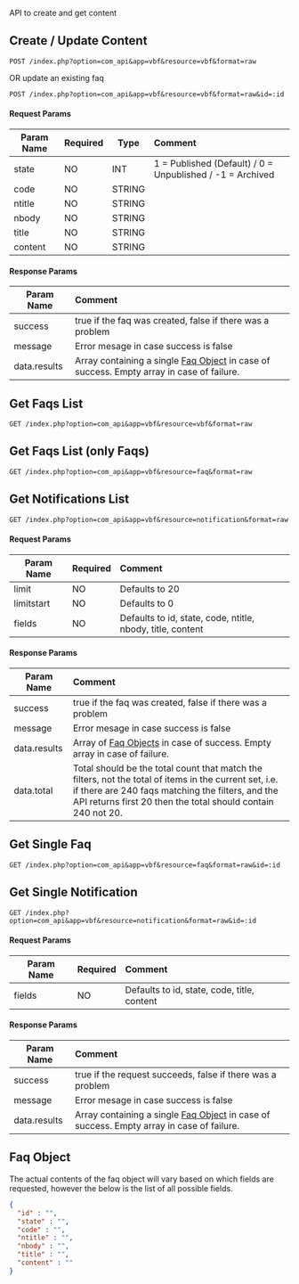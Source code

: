 API to create and get content

## Create / Update Content

```http
POST /index.php?option=com_api&app=vbf&resource=vbf&format=raw
```
OR update an existing faq
```http
POST /index.php?option=com_api&app=vbf&resource=vbf&format=raw&id=:id
```

#### Request Params

| Param Name | Required | Type | Comment  |
| ---------- | -------- | ------- | :---- |
| state    | NO      | INT | 1 = Published (Default) / 0 = Unpublished / -1 = Archived |
| code    | NO      | STRING |        |
| ntitle     | NO      | STRING |        |
| nbody      | NO      | STRING |         |
| title      | NO      | STRING |         |
| content      | NO      | STRING |         |

#### Response Params

| Param Name | Comment |
| ---------- | :------ |
| success | true if the faq was created, false if there was a problem |
| message | Error mesage in case success is false |
| data.results | Array containing a single [Faq Object](#faq-object) in case of success. Empty array in case of failure. |

## Get Faqs List
```http
GET /index.php?option=com_api&app=vbf&resource=vbf&format=raw
```
## Get Faqs List (only Faqs)
```http
GET /index.php?option=com_api&app=vbf&resource=faq&format=raw
```
## Get Notifications List
```http
GET /index.php?option=com_api&app=vbf&resource=notification&format=raw
```
#### Request Params

| Param Name | Required | Comment |
| ---------- | -------- | :------ |
| limit         | NO       | Defaults to 20        | 
| limitstart      | NO      | Defaults to 0        |
| fields         | NO       | Defaults to id, state, code, ntitle, nbody, title, content | 


#### Response Params

| Param Name | Comment |
| ---------- | :------- |
| success | true if the faq was created, false if there was a problem |
| message | Error mesage in case success is false |
| data.results | Array of [Faq Objects](#faq-object) in case of success. Empty array in case of failure. |
| data.total |  Total should be the total count that match the filters, not the total of items in the current set, i.e. if there are 240 faqs matching the filters, and the API returns first 20 then the total should contain 240 not 20. |


## Get Single Faq 
```http
GET /index.php?option=com_api&app=vbf&resource=faq&format=raw&id=:id
```

## Get Single Notification 
```http
GET /index.php?option=com_api&app=vbf&resource=notification&format=raw&id=:id
```

#### Request Params

| Param Name | Required | Comment |
| ---------- | -------- | :------ |
| fields         | NO       | Defaults to id, state, code, title, content | 


#### Response Params

| Param Name | Comment  |
| ---------- | :------- |
| success | true if the request succeeds, false if there was a problem |
| message | Error mesage in case success is false |
| data.results | Array containing a single [Faq Object](#faq-object) in case of success. Empty array in case of failure. |


## Faq Object
The actual contents of the faq object will vary based on which fields are requested, however the below is the list of all possible fields.

```json
{
  "id" : "",
  "state" : "",
  "code" : "",
  "ntitle" : "",
  "nbody" : "",
  "title" : "",
  "content" : ""
}
```
